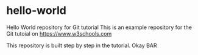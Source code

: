 # hello-world
Hello World repository for Git tutorial
This is an example repository for the Git tutoial on https://www.w3schools.com

This repository is built step by step in the tutorial.
Okay BAR
